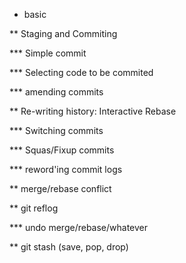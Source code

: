   
* basic

** Staging and Commiting

*** Simple commit

*** Selecting code to be commited

*** amending commits


** Re-writing history: Interactive Rebase

*** Switching commits

*** Squas/Fixup commits

*** reword'ing commit logs


** merge/rebase conflict


** git reflog

*** undo merge/rebase/whatever


** git stash (save, pop, drop)
